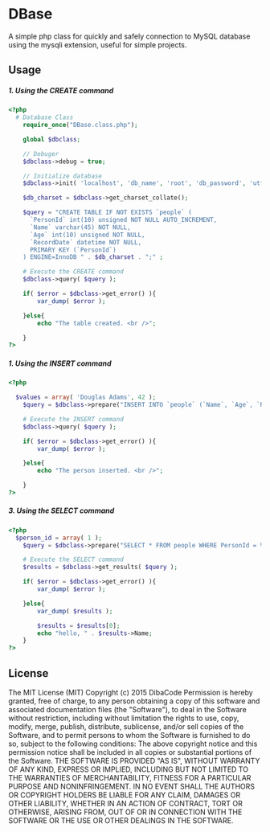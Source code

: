# DBase

A simple php class for quickly and safely connection to MySQL database using the mysqli extension, useful for simple projects.


## Usage

##### 1. Using the CREATE command

```php
<?php 
  # Database Class
    require_once("DBase.class.php");

    global $dbclass;

    // Debuger
    $dbclass->debug = true;

    // Initialize database
    $dbclass->init( 'localhost', 'db_name', 'root', 'db_password', 'utf8', 'utf8_general_ci' );

    $db_charset = $dbclass->get_charset_collate();

    $query = "CREATE TABLE IF NOT EXISTS `people` (
      `PersonId` int(10) unsigned NOT NULL AUTO_INCREMENT,
      `Name` varchar(45) NOT NULL,
      `Age` int(10) unsigned NOT NULL,
      `RecordDate` datetime NOT NULL,
      PRIMARY KEY (`PersonId`)
    ) ENGINE=InnoDB " . $db_charset . ";" ; 

    # Execute the CREATE command
    $dbclass->query( $query );

    if( $error = $dbclass->get_error() ){
        var_dump( $error );

    }else{
        echo "The table created. <br />";

    }
?>
```


##### 1. Using the INSERT command

```php
<?php 

  $values = array( 'Douglas Adams', 42 );
    $query = $dbclass->prepare("INSERT INTO `people` (`Name`, `Age`, `RecordDate`) VALUES( %s, %d, now() ) ;", $values);

    # Execute the INSERT command
    $dbclass->query( $query );

    if( $error = $dbclass->get_error() ){
        var_dump( $error );

    }else{
        echo "The person inserted. <br />";

    }
?>
```


##### 3. Using the SELECT command

```php
<?php 
  $person_id = array( 1 );
    $query = $dbclass->prepare("SELECT * FROM people WHERE PersonId = %d ;", $person_id );

    # Execute the SELECT command
    $results = $dbclass->get_results( $query );

    if( $error = $dbclass->get_error() ){
        var_dump( $error );

    }else{
        var_dump( $results );

        $results = $results[0];
        echo "hello, " . $results->Name;
    }
?>
```


## License

The MIT License (MIT) Copyright (c) 2015 DibaCode Permission is hereby granted, free of charge, to any person obtaining a copy of this software and associated documentation files (the "Software"), to deal in the Software without restriction, including without limitation the rights to use, copy, modify, merge, publish, distribute, sublicense, and/or sell copies of the Software, and to permit persons to whom the Software is furnished to do so, subject to the following conditions: The above copyright notice and this permission notice shall be included in all copies or substantial portions of the Software. THE SOFTWARE IS PROVIDED "AS IS", WITHOUT WARRANTY OF ANY KIND, EXPRESS OR IMPLIED, INCLUDING BUT NOT LIMITED TO THE WARRANTIES OF MERCHANTABILITY, FITNESS FOR A PARTICULAR PURPOSE AND NONINFRINGEMENT. IN NO EVENT SHALL THE AUTHORS OR COPYRIGHT HOLDERS BE LIABLE FOR ANY CLAIM, DAMAGES OR OTHER LIABILITY, WHETHER IN AN ACTION OF CONTRACT, TORT OR OTHERWISE, ARISING FROM, OUT OF OR IN CONNECTION WITH THE SOFTWARE OR THE USE OR OTHER DEALINGS IN THE SOFTWARE.
